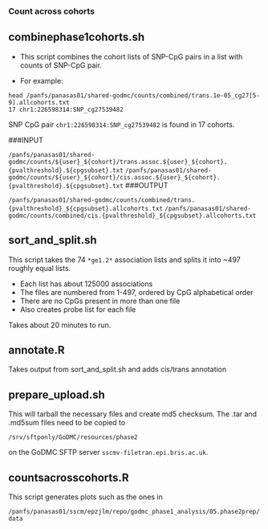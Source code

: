 ### Count across cohorts

## combinephase1cohorts.sh

- This script combines the cohort lists of SNP-CpG pairs in a list with counts of SNP-CpG pair.

- For example:
```
head /panfs/panasas01/shared-godmc/counts/combined/trans.1e-05_cg27[5-9].allcohorts.txt
17 chr1:226598314:SNP_cg27539482
```

SNP CpG pair `chr1:226598314:SNP_cg27539482` is found in 17 cohorts.

###INPUT

`/panfs/panasas01/shared-godmc/counts/${user}_${cohort}/trans.assoc.${user}_${cohort}.{pvalthreshold}.${cpgsubset}.txt`
`/panfs/panasas01/shared-godmc/counts/${user}_${cohort}/cis.assoc.${user}_${cohort}.{pvalthreshold}.${cpgsubset}.txt`
###OUTPUT

`/panfs/panasas01/shared-godmc/counts/combined/trans.{pvalthreshold}_${cpgsubset}.allcohorts.txt`
`/panfs/panasas01/shared-godmc/counts/combined/cis.{pvalthreshold}_${cpgsubset}.allcohorts.txt`


## sort_and_split.sh

This script takes the 74 `*ge1.2*` association lists and splits it into ~497 roughly equal lists.

- Each list has about 125000 associations
- The files are numbered from 1-497, ordered by CpG alphabetical order
- There are no CpGs present in more than one file
- Also creates probe list for each file

Takes about 20 minutes to run. 

## annotate.R

Takes output from sort_and_split.sh and adds cis/trans annotation


## prepare_upload.sh

This will tarball the necessary files and create md5 checksum. The .tar and .md5sum files need to be copied to

```
/srv/sftponly/GoDMC/resources/phase2
```

on the GoDMC SFTP server `sscmv-filetran.epi.bris.ac.uk`.


## countsacrosscohorts.R

This script generates plots such as the ones in 

`/panfs/panasas01/sscm/epzjlm/repo/godmc_phase1_analysis/05.phase2prep/data`
